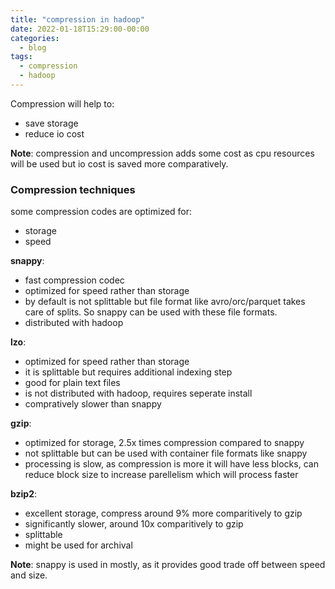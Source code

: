 ```yaml
---
title: "compression in hadoop"
date: 2022-01-18T15:29:00-00:00
categories:
  - blog
tags:
  - compression
  - hadoop
---
```



Compression will help to:
  * save storage
  * reduce io cost

**Note**: compression and uncompression adds some cost as cpu resources will be used but io cost is saved more comparatively.

### Compression techniques

some compression codes are optimized for:

  * storage
  * speed

**snappy**:

  * fast compression codec
  * optimized for speed rather than storage
  * by default is not splittable but file format like avro/orc/parquet takes care of splits. So snappy can be used with these file formats.
  * distributed with hadoop

**lzo**:

  * optimized for speed rather than storage
  * it is splittable but requires additional indexing step
  * good for plain text files
  * is not distributed with hadoop, requires seperate install
  * compratively slower than snappy

**gzip**:

  * optimized for storage, 2.5x times compression compared to snappy
  * not splittable but can be used with container file formats like snappy
  * processing is slow, as compression is more it will have less blocks, can reduce block size to increase parellelism which will process faster

**bzip2**:

  * excellent storage, compress around 9% more comparitively to gzip
  * significantly slower, around 10x comparitively to gzip
  * splittable
  * might be used for archival


**Note**: snappy is used in mostly, as it provides good trade off between speed and size.
